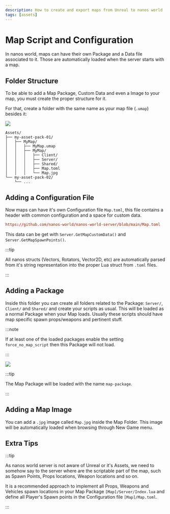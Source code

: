 ```yaml
---
description: How to create and export maps from Unreal to nanos world
tags: [assets]
---
```


# Map Script and Configuration

In nanos world, maps can have their own Package and a Data file associated to it. Those are automatically loaded when the server starts with a map.


## Folder Structure

To be able to add a Map Package, Custom Data and even a Image to your map, you must create the proper structure for it.

For that, create a folder with the same name as your map file (`.umap`) besides it:

![](/img/docs/map-package-01.jpg)

```text title="Map Folder"
Assets/
├── my-asset-pack-01/
│	├── MyMap/
│	│   ├── MyMap.umap
│	│   ├── MyMap/
│	│   │   ├── Client/
│	│   │   ├── Server/
│	│   │   ├── Shared/
│	│   │   ├── Map.toml
│	│   │   └── Map.jpg
└── my-asset-pack-02/
	└── ...
```


## Adding a Configuration File

Now maps can have it's own Configuration file `Map.toml`, this file contains a header with common configuration and a space for custom data.


```toml reference
https://github.com/nanos-world/nanos-world-server/blob/main/Map.toml
```

This data can be get with `Server.GetMapCustomData()` and `Server.GetMapSpawnPoints()`.

:::tip

All nanos structs (Vectors, Rotators, Vector2D, etc) are automatically parsed from it's string representation into the proper Lua struct from `.toml` files.

:::


## Adding a Package

Inside this folder you can create all folders related to the Package: `Server/`, `Client/` and `Shared/` and create your scripts as usual. This will be loaded as a normal Package when your Map loads. Usually these scripts should have map specific spawn props/weapons and pertinent stuff.

:::note

If at least one of the loaded packages enable the setting `force_no_map_script` then this Package will not load.

:::

![](/img/docs/map-package-02.jpg)

:::tip

The Map Package will be loaded with the name `map-package`.

:::


## Adding a Map Image

You can add a `.jpg` image called `Map.jpg` inside the Map Folder. This image will be automatically loaded when browsing through New Game menu.


## Extra Tips

:::tip

As nanos world server is not aware of Unreal or it's Assets, we need to somehow say to the server where are the scriptable part of the map, such as Spawn Points, Props locations, Weapon locations and so on.

It is a recommended approach to implement all Props, Weapons and Vehicles spawn locations in your Map Package `[Map]/Server/Index.lua` and define all Player's Spawn points in the Configuration file `[Map]/Map.toml`.

:::